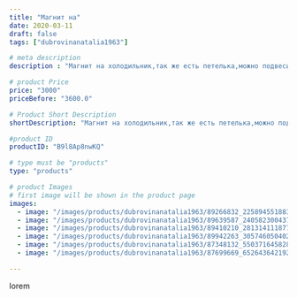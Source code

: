 ```yaml
---
title: "Магнит на"
date: 2020-03-11
draft: false
tags: ["dubrovinanatalia1963"]

# meta description
description : "Магнит на холодильник,так же есть петелька,можно подвесить в любом месте.Обращаться в личку"

# product Price
price: "3000"
priceBefore: "3600.0"

# Product Short Description
shortDescription: "Магнит на холодильник,так же есть петелька,можно подвесить в любом месте.Обращаться в личку"

#product ID
productID: "B9l8Ap8nwKQ"

# type must be "products"
type: "products"

# product Images
# first image will be shown in the product page
images:
  - image: "/images/products/dubrovinanatalia1963/89266832_225894551883316_899441839216036875_n.jpg"
  - image: "/images/products/dubrovinanatalia1963/89639587_240582300437679_6010721997998364309_n.jpg"
  - image: "/images/products/dubrovinanatalia1963/89410210_2813141118774665_2710313515580826863_n.jpg"
  - image: "/images/products/dubrovinanatalia1963/89942263_305746050402406_6769778209230019658_n.jpg"
  - image: "/images/products/dubrovinanatalia1963/87348132_550371645828868_7184784877489045517_n.jpg"
  - image: "/images/products/dubrovinanatalia1963/87699669_652643642192315_470975376627542902_n.jpg"

---
```

lorem
